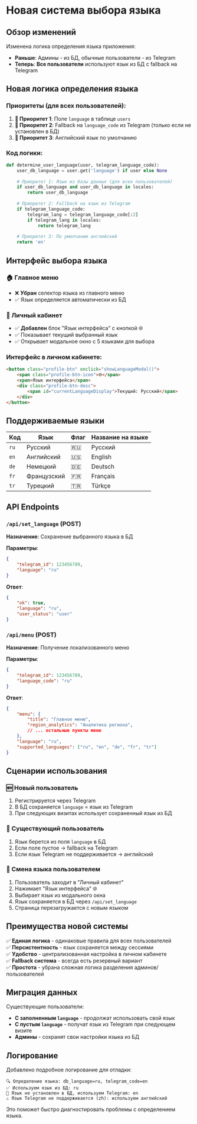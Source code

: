 # Новая система выбора языка

## Обзор изменений

Изменена логика определения языка приложения:
- **Раньше**: Админы - из БД, обычные пользователи - из Telegram
- **Теперь**: **Все пользователи** используют язык из БД с fallback на Telegram

## Новая логика определения языка

### Приоритеты (для всех пользователей):
1. **🥇 Приоритет 1**: Поле `language` в таблице `users` 
2. **🥈 Приоритет 2**: Fallback на `language_code` из Telegram (только если не установлен в БД)
3. **🥉 Приоритет 3**: Английский язык по умолчанию

### Код логики:
```python
def determine_user_language(user, telegram_language_code):
    user_db_language = user.get('language') if user else None
    
    # Приоритет 1: Язык из базы данных (для всех пользователей)
    if user_db_language and user_db_language in locales:
        return user_db_language
    
    # Приоритет 2: Fallback на язык из Telegram
    if telegram_language_code:
        telegram_lang = telegram_language_code[:2]
        if telegram_lang in locales:
            return telegram_lang
    
    # Приоритет 3: По умолчанию английский
    return 'en'
```

## Интерфейс выбора языка

### 🏠 Главное меню
- ❌ **Убран** селектор языка из главного меню
- ✅ Язык определяется автоматически из БД

### 👤 Личный кабинет  
- ✅ **Добавлен** блок "Язык интерфейса" с кнопкой 🌐
- ✅ Показывает текущий выбранный язык
- ✅ Открывает модальное окно с 5 языками для выбора

### Интерфейс в личном кабинете:
```html
<button class="profile-btn" onclick="showLanguageModal()">
    <span class="profile-btn-icon">🌐</span>
    <span>Язык интерфейса</span>
    <div class="profile-btn-desc">
        <span id="currentLanguageDisplay">Текущий: Русский</span>
    </div>
</button>
```

## Поддерживаемые языки

| Код | Язык | Флаг | Название на языке |
|-----|------|------|-------------------|
| `ru` | Русский | 🇷🇺 | Русский |
| `en` | Английский | 🇺🇸 | English |
| `de` | Немецкий | 🇩🇪 | Deutsch |
| `fr` | Французский | 🇫🇷 | Français |
| `tr` | Турецкий | 🇹🇷 | Türkçe |

## API Endpoints

### `/api/set_language` (POST)
**Назначение**: Сохранение выбранного языка в БД

**Параметры**:
```json
{
    "telegram_id": 123456789,
    "language": "ru"
}
```

**Ответ**:
```json
{
    "ok": true,
    "language": "ru",
    "user_status": "user"
}
```

### `/api/menu` (POST)  
**Назначение**: Получение локализованного меню

**Параметры**:
```json
{
    "telegram_id": 123456789,
    "language_code": "ru"
}
```

**Ответ**:
```json
{
    "menu": {
        "title": "Главное меню",
        "region_analytics": "Аналитика региона",
        // ... остальные пункты меню
    },
    "language": "ru",
    "supported_languages": ["ru", "en", "de", "fr", "tr"]
}
```

## Сценарии использования

### 🆕 Новый пользователь
1. Регистрируется через Telegram
2. В БД сохраняется `language` = язык из Telegram
3. При следующих визитах использует сохраненный язык из БД

### 👤 Существующий пользователь
1. Язык берется из поля `language` в БД
2. Если поле пустое → fallback на Telegram
3. Если язык Telegram не поддерживается → английский

### 🔄 Смена языка пользователем
1. Пользователь заходит в "Личный кабинет"
2. Нажимает "Язык интерфейса" 🌐
3. Выбирает язык из модального окна
4. Язык сохраняется в БД через `/api/set_language`
5. Страница перезагружается с новым языком

## Преимущества новой системы

✅ **Единая логика** - одинаковые правила для всех пользователей  
✅ **Персистентность** - язык сохраняется между сессиями  
✅ **Удобство** - централизованная настройка в личном кабинете  
✅ **Fallback система** - всегда есть резервный вариант  
✅ **Простота** - убрана сложная логика разделения админов/пользователей  

## Миграция данных

Существующие пользователи:
- **С заполненным `language`** - продолжат использовать свой язык
- **С пустым `language`** - получат язык из Telegram при следующем визите
- **Админы** - сохранят свои настройки языка из БД

## Логирование

Добавлено подробное логирование для отладки:
```
🔍 Определение языка: db_language=ru, telegram_code=en
✅ Используем язык из БД: ru
🔄 Язык не установлен в БД, используем Telegram: en  
⚠️ Язык Telegram не поддерживается (zh): используем английский
```

Это поможет быстро диагностировать проблемы с определением языка.
